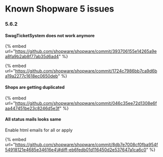 # Known Shopware 5 issues

### 5.6.2

#### SwagTicketSystem does not work anymore

{% embed url="https://github.com/shopware/shopware/commit/393706155e14265a9ea8fa9b2ab8f77ab35d6ad4" %}

{% embed url="https://github.com/shopware/shopware/commit/1724c7986bb7ca9d6ba19a2277c1618ec0650deb" %}

#### Shops are getting duplicated

{% embed url="https://github.com/shopware/shopware/commit/046c35ee72d1308e6faa447451be23c8246d5e3f" %}

#### All status mails looks same

Enable html emails for all or apply

{% embed url="https://github.com/shopware/shopware/commit/8db7e7008cf0fba954f54918121e4685e34616e4\#diff-eb6fedb01d116450d2e537647a1ca6c0" %}





